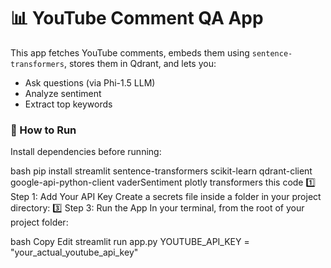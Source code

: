 # 📊 YouTube Comment QA App

This app fetches YouTube comments, embeds them using `sentence-transformers`, stores them in Qdrant, and lets you:

- Ask questions (via Phi-1.5 LLM)
- Analyze sentiment
- Extract top keywords

### 🚀 How to Run

Install dependencies before running:

bash
pip install streamlit sentence-transformers scikit-learn qdrant-client \
    google-api-python-client vaderSentiment plotly transformers
this code
1️⃣ Step 1: Add Your API Key
Create a secrets file inside a folder in your project directory:
3️⃣ Step 3: Run the App
In your terminal, from the root of your project folder:

bash
Copy
Edit
streamlit run app.py
YOUTUBE_API_KEY = "your_actual_youtube_api_key"
